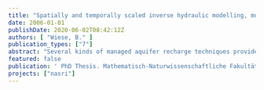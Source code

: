 ```yaml
---
title: "Spatially and temporally scaled inverse hydraulic modelling, multi tracer transport modelling and interaction with geochemical processes at a highly transient bank filtration site"
date: 2006-01-01
publishDate: 2020-06-02T08:42:12Z
authors: [ "Wiese, B." ]
publication_types: ["7"]
abstract: "Several kinds of managed aquifer recharge techniques provide very good purification of surface water since more than 100 years. In order to maintain a reliable supply of clean water, they are becoming increasingly popular all over the world. These methods require low technical effort. At Aquifer Storage and Recovery and ponded infiltration the recharged amounts are technically controlled. The infiltration water has to be pumped and often pretreated. At bank filtration this is dispensable, the approach, of using existing surface water bodies is even more consequent. Exemplarily, at a test site at Lake Tegel, Berlin, Germany, the hydraulic processes are modelled. By means of 3D long term regional and transient hydraulic modelling it was detected that the existing approaches for determining the leakance induce large errors in the water balance and describe the infiltration zone insufficiently. The leakance could be identified to be triggered by the groundwater table, causing air exchange and intrusion of atmospheric oxygen, which reduces clogging by altered redox conditions by at least one order of magnitude. This causes that changes of the groundwater table are mitigated much more than previously assumed. Taking these findings into account, a transient water balance is determined and bank filtration ratios are quantified. A new inverse modelling concept has been developed and applied to a 3D short term local and transient hydraulic model. It comprises spatially distributed pilot points and overparameterisation constrained by regularisation and calibration to head differences. Significance of the results is demonstrated by cross validation. With this approach the spatial distribution of an aquitard have been identified with high precision. The highly transient and heterogeneous flow conditions are specified and a new viewpoint on the geologic formation of Lake Tegel is obtained. The good fit of modelled and observed breakthrough curves of 18O, chloride and temperature by just using transferred parameters obtained with the previous hydraulic methods, show the very good model performance and predictive capabilities. The intrusion of atmospheric oxygen into the unsaturated zone is identified to be the principal redox determining factor during infiltration. Previously inconsistent and also local geochemical conditions are identified to be determined by interaction of infiltration processes with the spatial extent of the aquitard. A theory for chemical clogging of abstraction wells is developed, identifying the strong vertical redox zoning as principal factor of influence."
featured: false
publication: ' PhD Thesis. Mathematisch-Naturwissenschaftliche Fakultät II. Humboldt-Universität zu Berlin'
projects: ["nasri"]
---
```


